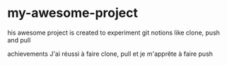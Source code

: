 # my-awesome-project
his awesome project is created to experiment git notions like clone, push and pull

achievements
J'ai réussi à faire clone, pull et je m'apprête à faire push